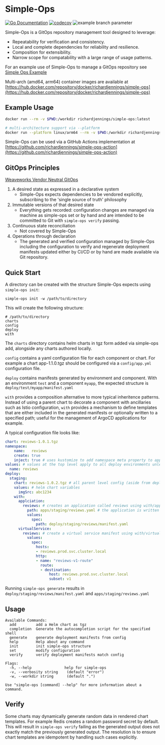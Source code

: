 # Simple-Ops
[![Go Documentation](https://godocs.io/github.com/richardjennings/simple-ops/pkg/config?status.svg)](https://godocs.io/github.com/richardjennings/simple-ops/pkg/config)
[![codecov](https://codecov.io/gh/richardjennings/simple-ops/branch/main/graph/badge.svg?token=TLYP6632YV)](https://codecov.io/gh/richardjennings/simple-ops)
![example branch parameter](https://github.com/richardjennings/simple-ops/actions/workflows/test-coverage.yml/badge.svg?branch=main)

Simple-Ops is a GitOps repository management tool designed to leverage:

* Repeatability for verification and consistency.
* Local and complete dependencies for reliability and resilience.
* Composition for extensibility.
* Narrow scope for compatability with a large range of usage patterns.

For an example use of Simple-Ops to manage a GitOps repository see [Simple Ops Example](https://github.com/richardjennings/simple-ops-example)

Multi-arch (amd64, arm64) container images are available at [https://hub.docker.com/repository/docker/richardjennings/simple-ops](https://hub.docker.com/repository/docker/richardjennings/simple-ops)

## Example Usage

```bash
docker run --rm -v $PWD:/workdir richardjennings/simple-ops:latest

# multi-architecture support via --platform
docker run --platform linux/arm64 --rm -v $PWD:/workdir richardjennings/simple-ops:latest
```

Simple-Ops can be used via a GitHub Actions implementation at [https://github.com/richardjennings/simple-ops-action](https://github.com/richardjennings/simple-ops-action)

## GitOps Principles
[Weaveworks Vendor Neutral GitOps](https://www.weave.works/blog/opengitops-the-vendor-neutral-gitops-project)

1. A desired state as expressed in a declarative system
    - Simple-Ops expects dependencies to be vendored explicitly, subscribing to the 'single source of truth' philosophy
2. Immutable versions of that desired state
    - Everything gets recorded: configuration changes are managed via machine as simple-ops set or by hand and are 
   intended to be committed to Git with ```simple-ops verify``` passing.
3. Continuous state reconciliation
    - Not covered by Simple-Ops
4. Operations through declaration
    - The generated and verified configuration managed by Simple-Ops including the configuration to verify and regenerate
   deployment manifests updated either by CI/CD or by hand are made available via Git repository. 


## Quick Start

A directory can be created with the structure Simple-Ops expects using ```simple-ops init```:
```
simple-ops init -w /path/to/directory
```
This will create the following structure:
```
# /path/to/directory
charts
config
deploy
with
```
The ```charts``` directory contains helm charts in tgz form added via simple-ops add, alongside any charts authored locally.
    
```config``` contains a yaml configuration file for each component or chart. For example a chart app-1.1.0.tgz should be configured 
via a ```config/app.yml``` configuration file.

```deploy``` contains manifests generated by environment and component. With an environment ```test``` and a component ```myapp```,
the expected structure is ```deploy/test/myapp/manifest.yaml```

```with``` provides a composition alternative to more typical inheritence patterns. Instead of using a parent chart to decorate a component
with ancillaries such as Istio configuration, ```with``` provides a mechanism to define templates that are either included
in the generated manifests or optionally written to a specified path; useful for the management of ArgoCD applications for example.

A typical configuration file looks like:
```yaml
chart: reviews-1.0.1.tgz
namespace:
    name:   reviews 
    create: true
    inject: true # uses kustomize to add namespace meta property to applicable kinds.
values: # values at the top level apply to all deploy environments unless overriten by deploy.environment.values configuration
  name: reviews    
deploy:
  staging:
    chart: reviews-1.0.2.tgz # all parent level config (aside from deploy) can be overriden per deployment config
    values: # helm chart variables
      imgSrc: abc1234
    with:
      applciation:
        reviews: # creates an application called reviews using with/application.yml as a template
          path: apps/staging/reviews.yaml # the application is written to this path rather than deploy/staging/review
          values:
            spec:
              path: deploy/staging/reviews/manifest.yaml
      virtualService:
        reviews: # create a virtual service manifest using with/virtualService.yml called reviews
          values:
            spec:
              hosts:
              - reviews.prod.svc.cluster.local
              http:
              - name: "reviews-v1-route"
                route:
                - destination:
                    host: reviews.prod.svc.cluster.local
                    subset: v1
```
Running ```simple-ops generate``` results in ```deploy/staging/reviews/manifest.yaml``` and ```apps/staging/reviews.yaml```


## Usage
```
Available Commands:
  add         add a Helm chart as tgz
  completion  Generate the autocompletion script for the specified shell
  generate    generate deployment manifests from config
  help        Help about any command
  init        init simple-ops structure
  set         modify configuration
  verify      verify deployment manifests match config

Flags:
  -h, --help               help for simple-ops
  -v, --verbosity string    (default "error")
  -w, --workdir string      (default ".")

Use "simple-ops [command] --help" for more information about a command.
```


## Verify

Some charts may dynamically generate random data in rendered chart templates. For example Redis creates a random password
secret by default. This will result in ```simple-ops verify``` failing as the generated output does not exactly match the 
previously generated output. The resolution is to ensure chart templates are idempotent by handling such cases explicitly.
